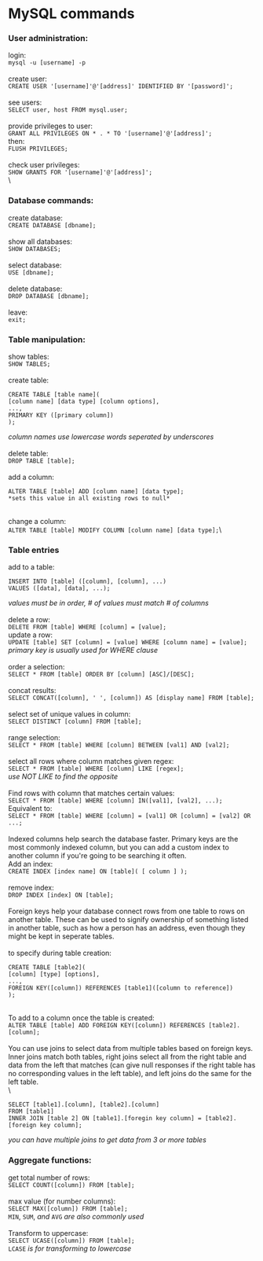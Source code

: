 # MySQL commands
### User administration:
login:\
`mysql -u [username] -p`\
\
create user:\
`CREATE USER '[username]'@'[address]' IDENTIFIED BY '[password]';`\
\
see users:\
`SELECT user, host FROM mysql.user;`\
\
provide privileges to user:\
`GRANT ALL PRIVILEGES ON * . * TO '[username]'@'[address]';`\
then:\
`FLUSH PRIVILEGES;`\
\
check user privileges:\
`SHOW GRANTS FOR '[username]'@'[address]';`\
\
### Database commands:
create database:\
`CREATE DATABASE [dbname];`\
\
show all databases:\
`SHOW DATABASES;`\
\
select database:\
`USE [dbname];`\
\
delete database:\
`DROP DATABASE [dbname];`\
\
leave:\
`exit;`
### Table manipulation:
show tables:\
`SHOW TABLES;`\
\
create table:
```
CREATE TABLE [table name](
[column name] [data type] [column options],
...,
PRIMARY KEY ([primary column])
);
```
*column names use lowercase words seperated by underscores*\
\
delete table:\
`DROP TABLE [table];`\
\
add a column:
```
ALTER TABLE [table] ADD [column name] [data type];
*sets this value in all existing rows to null*
```
\
change a column:\
`ALTER TABLE [table] MODIFY COLUMN [column name] [data type];`\

### Table entries
add to a table:
```
INSERT INTO [table] ([column], [column], ...)
VALUES ([data], [data], ...);
```
*values must be in order, # of values must match # of columns*\
\
delete a row:\
`DELETE FROM [table] WHERE [column] = [value];`\
update a row:\
`UPDATE [table] SET [column] = [value] WHERE [column name] = [value];`\
*primary key is usually used for WHERE clause*\
\
order a selection:\
`SELECT * FROM [table] ORDER BY [column] [ASC]/[DESC];`\
\
concat results:\
`SELECT CONCAT([column], ' ', [column]) AS [display name] FROM [table];`\
\
select set of unique values in column:\
`SELECT DISTINCT [column] FROM [table];`\
\
range selection:\
`SELECT * FROM [table] WHERE [column] BETWEEN [val1] AND [val2];`\
\
select all rows where column matches given regex:\
`SELECT * FROM [table] WHERE [column] LIKE [regex];`\
*use NOT LIKE to find the opposite*\
\
Find rows with column that matches certain values:\
`SELECT * FROM [table] WHERE [column] IN([val1], [val2], ...);`\
Equivalent to:\
`SELECT * FROM [table] WHERE [column] = [val1] OR [column] = [val2] OR ...;`
\
\
Indexed columns help search the database faster. Primary keys are the most commonly indexed column, but you can add a custom index to another column if you're going to be searching it often.\
Add an index:\
`CREATE INDEX [index name] ON [table]( [ column ] );`\
\
remove index:\
`DROP INDEX [index] ON [table];`\
\
Foreign keys help your database connect rows from one table to rows on another table. These can be used to signify ownership of something listed in another table, such as how a person has an address, even though they might be kept in seperate tables.\
\
to specify during table creation:
```
CREATE TABLE [table2](
[column] [type] [options],
...,
FOREIGN KEY([column]) REFERENCES [table1]([column to reference])
);
```
\
To add to a column once the table is created:\
`ALTER TABLE [table] ADD FOREIGN KEY([column]) REFERENCES [table2].[column];`\
\
You can use joins to select data from multiple tables based on foreign keys. Inner joins match both tables, right joins select all from the right table and data from the left that matches (can give null responses if the right table has no corresponding values in the left table), and left joins do the same for the left table.\
\
```
SELECT [table1].[column], [table2].[column]
FROM [table1]
INNER JOIN [table 2] ON [table1].[foregin key column] = [table2].[foreign key column];
```
*you can have multiple joins to get data from 3 or more tables*

### Aggregate functions:
get total number of rows:\
`SELECT COUNT([column]) FROM [table];`\
\
max value (for number columns):\
`SELECT MAX([column]) FROM [table];`\
`MIN`, `SUM`, *and* `AVG` *are also commonly used*\
\
Transform to uppercase:\
`SELECT UCASE([column]) FROM [table];`\
`LCASE` *is for transforming to lowercase*

